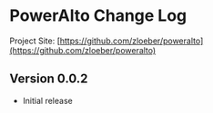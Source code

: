 # PowerAlto Change Log

Project Site: [https://github.com/zloeber/poweralto](https://github.com/zloeber/poweralto)

## Version 0.0.2
- Initial release
